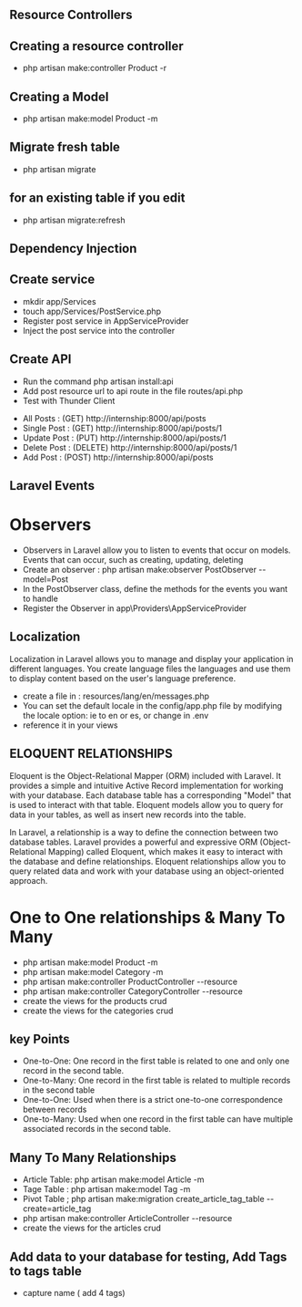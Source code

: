 

## Resource Controllers

## Creating a resource controller
- php artisan make:controller Product -r

## Creating a Model
- php artisan make:model Product -m

## Migrate fresh table
- php artisan migrate

## for an existing table if you edit
- php artisan migrate:refresh 

## Dependency Injection

## Create service


- mkdir app/Services
- touch app/Services/PostService.php
- Register post service in AppServiceProvider
- Inject the post service into the controller

## Create API 
- Run the command php artisan install:api
- Add post resource url to api route in the file routes/api.php 
- Test with Thunder Client

* All Posts :     (GET) http://internship:8000/api/posts
* Single Post :   (GET)  http://internship:8000/api/posts/1
* Update Post  :  (PUT)  http://internship:8000/api/posts/1
* Delete Post :   (DELETE)  http://internship:8000/api/posts/1
* Add Post :      (POST)  http://internship:8000/api/posts



## Laravel Events
# Observers 
- Observers in Laravel allow you to listen to events that occur on models. Events that can  occur, such as creating, updating, deleting
- Create an observer : php artisan make:observer PostObserver --model=Post
- In the PostObserver class, define the methods for the events you want to handle
- Register the Observer in app\Providers\AppServiceProvider


## Localization
Localization in Laravel allows you to manage and display your application in different languages. You create language files the languages and use them to display content based on the user's language preference.

- create a file in : resources/lang/en/messages.php
- You can set the default locale in the config/app.php file by modifying the locale option: ie to en or es, or change in .env
- reference it in your views

## ELOQUENT RELATIONSHIPS 

Eloquent is the Object-Relational Mapper (ORM) included with Laravel. It provides a simple and intuitive Active Record implementation for working with your database. Each database table has a corresponding "Model" that is used to interact with that table. Eloquent models allow you to query for data in your tables, as well as insert new records into the table.

In Laravel, a relationship is a way to define the connection between two database tables. Laravel provides a powerful and expressive ORM (Object-Relational Mapping) called Eloquent, which makes it easy to interact with the database and define relationships. Eloquent relationships allow you to query related data and work with your database using an object-oriented approach.

# One to One relationships & Many To Many
- php artisan make:model Product -m
- php artisan make:model Category -m
- php artisan make:controller ProductController --resource
- php artisan make:controller CategoryController --resource
- create the views for the products crud
- create the views for the categories crud


## key Points
- One-to-One: One record in the first table is related to one and only one record in the second table.
- One-to-Many: One record in the first table is related to multiple records in the second table
- One-to-One: Used when there is a strict one-to-one correspondence between records
- One-to-Many: Used when one record in the first table can have multiple associated records in the second table.

## Many To Many Relationships
- Article Table: php artisan make:model Article -m
- Tage Table : php artisan make:model Tag -m
- Pivot Table ; php artisan make:migration create_article_tag_table --create=article_tag
- php artisan make:controller ArticleController --resource
- create the views for the articles crud

## Add data to your database for testing, Add Tags to tags table
- capture name ( add 4 tags)

